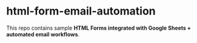 # html-form-email-automation
This repo contains sample **HTML Forms integrated with Google Sheets + automated email workflows**.

